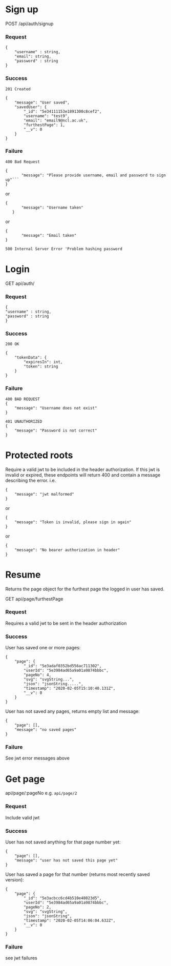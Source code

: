# Sign up
POST /api/auth/signup

### Request
```
{ 
	"username" : string, 
	"email": string, 
	"password" : string
}
```

### Success

``` 
201 Created 

{
    "message": "User saved",
    "savedUser": {
        "_id": "5e34111153e1891300c8cef2",
        "username": "test9",
        "email": "email9@ncl.ac.uk",
        "furthestPage": 1,
        "__v": 0
    }
}
```

### Failure
```400 Bad Request``` 
```
{
       "message": "Please provide username, email and password to sign up"``` 
}
``` 
or 
```
{
       "message": "Username taken"
   }
```
or 
```
{
       "message": "Email taken"
}
```


```500 Internal Server Error 'Problem hashing password```

# Login
GET api/auth/

### Request
```
{ 
"username" : string, 
"password" : string 
}
```

### Success
```
200 OK

{
    "tokenData": {
        "expiresIn": int,
        "token": string
    }
}
```

### Failure
```
400 BAD REQUEST
{
    "message": "Username does not exist"
}
```

```
401 UNAUTHORIZED
{
    "message": "Password is not correct"
}
```

# Protected roots
Require a valid jwt to be included in the header authorization. If this jwt is invalid or expired, these endpoints will return 400 
and contain a message describing the error.
i.e.
```
{
    "message": "jwt malformed"
}
```
or 

```
{
    "message": "Token is invalid, please sign in again"
}
```
or
```
{
    "message": "No bearer authorization in header"
}
```

# Resume
Returns the page object for the furthest page the logged in user has saved. 

GET api/page/furthestPage

### Request
Requires a valid jwt to be sent in the header authorization

### Success
User has saved one or more pages:
```
{
    "page": {
        "_id": "5e3adaf0352bd556ac711302",
        "userId": "5e3984ad65a9a01a9874bbbc",
        "pageNo": 4,
        "svg": "svgString...",
        "json": "jsonString.....",
        "timestamp": "2020-02-05T15:10:40.131Z",
        "__v": 0
    }
}

```

User has not saved any pages, returns empty list and message:
```
{
    "page": [],
    "message": "no saved pages"
}
```

### Failure
See jwt error messages above

# Get page
api/page/:pageNo
e.g.
```api/page/2```

### Request
Include valid jwt

### Success

User has not saved anything for that page number yet:
```aidl
{
    "page": [],
    "message": "user has not saved this page yet"
}
```

User has saved a page for that number (returns most recently saved version):
```aidl
{
    "page": {
        "_id": "5e3acbcc6cd4b510e48023d5",
        "userId": "5e3984ad65a9a01a9874bbbc",
        "pageNo": 2,
        "svg": "svgString",
        "json": "jsonString",
        "timestamp": "2020-02-05T14:06:04.632Z",
        "__v": 0
    }
}
```
### Failure
see jwt failures



